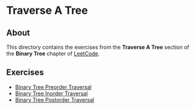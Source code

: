 # Traverse A Tree
## About
This directory contains the exercises from the **Traverse A Tree** section of the **Binary Tree** chapter of [LeetCode](https://leetcode.com/).

## Exercises
* [Binary Tree Preorder Traversal](binary_tree_preorder_traversal)
* [Binary Tree Inorder Traversal](binary_tree_inorder_traversal)
* [Binary Tree Postorder Traversal](binary_tree_postorder_traversal)

